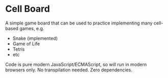 # Cell Board

A simple game board that can be used to practice implementing many cell-based games, e.g.

* Snake (implemented)
* Game of Life
* Tetris
* etc

Code is pure modern JavaScript/ECMAScript, so will run in modern browsers only. 
No transpilation needed. Zero dependencies.
